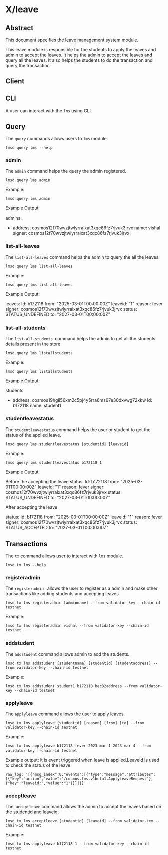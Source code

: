 #  X/leave

## Abstract

This document specifies the leave management system module.

This leave module is responsible for the students to apply the leaves and admin to accept the leaves.
It helps the admin to accept the leaves and query all the leaves.
It also helps the students to do the transaction and query the transaction


## Client

## CLI

A user can interact with the `lms` using CLI.

## Query
The `query` commands allows users to  `lms` module.
```
lmsd query lms --help
```

### admin

The `admin` command helps the query the admin registered.

```
lmsd query lms admin 
```
Example:

```
lmsd query lms admin 
```

Example Output:

admins:
- address: cosmos12f70wvzjtwlyrralxat3xqc86fz7rjvuk3jrvx
  name: vishal
  signer: cosmos12f70wvzjtwlyrralxat3xqc86fz7rjvuk3jrvx



### list-all-leaves

The `list-all-leaves` command helps the admin to query the all the leaves.


```
lmsd query lms list-all-leaves
```

Example:
```
lmsd query lms list-all-leaves

```
Example Output:

leaves:
    Id: b172118
  from: "2025-03-01T00:00:00Z"
  leaveid: "1"
  reason: fever
  signer: cosmos12f70wvzjtwlyrralxat3xqc86fz7rjvuk3jrvx
  status: STATUS_UNDEFINED
  to: "2027-03-01T00:00:00Z"



### list-all-students 

The `list-all-students `command helps the admin to get all the students details present in the store.

```
lmsd query lms listallstudents
```

Example:
```
lmsd query lms listallstudents

```
Example Output:

students:
- address: cosmos19hgll56xm2c5pj4y5rra6ms67e30dxvwg72xkw
  id: b172118
  name: student1




### studentleavestatus 

The `studentleavestatus` command helps the user or student to get the status of the applied leave.

```
lmsd query lms studentleavestatus [studentid] [leaveid]
```

Example:
```
lmsd query lms studentleavestatus b172118 1

```
Example Output:

Before the accepting the leave
status:
  Id: b172118
  from: "2025-03-01T00:00:00Z"
  leaveid: "1"
  reason: fever
  signer: cosmos12f70wvzjtwlyrralxat3xqc86fz7rjvuk3jrvx
  status: STATUS_UNDEFINED
  to: "2027-03-01T00:00:00Z"

After accepting the leave


status:
  Id: b172118
  from: "2025-03-01T00:00:00Z"
  leaveid: "1"
  reason: fever
  signer: cosmos12f70wvzjtwlyrralxat3xqc86fz7rjvuk3jrvx
  status: STATUS_ACCEPTED
  to: "2027-03-01T00:00:00Z"




## Transactions 

The `tx` command allows user to interact with `lms` module.
```
lmsd tx lms --help

```
 ### registeradmin
 
 The `registeradmin ` allows the user to register as a admin and make other transactions like adding students and accepting leaves.
 
 
 
```
lmsd tx lms registeradmin [adminname] --from validator-key --chain-id testnet
```

Example:
```
lmsd tx lms registeradmin vishal --from validator-key --chain-id testnet 

```




### addstudent 
The `addstudent` command allows admin to add the students.

```
lmsd tx lms addstudent [studentname] [studentid] [studentaddress] --from validator-key --chain-id testnet
```


Example:
```
lmsd tx lms addstudent student1 b172118 bec32address --from validator-key --chain-id testnet 

```



### applyleave

The `applyleave` command allows the user to apply leaves.

```
lmsd tx lms applyleave [studentid] [reason] [from] [to] --from validator-key --chain-id testnet
```


Example:
```
lmsd tx lms applyleave b172118 fever 2023-mar-1 2023-mar-4 --from validator-key --chain-id testnet

```
Example output:
 it is event triggered when leave is applied.Leaveid is used to check the status of the leave.

```
raw_log: '[{"msg_index":0,"events":[{"type":"message","attributes":[{"key":"action","value":"/cosmos.lms.v1beta1.ApplyLeaveRequest"},{"key":"leaveid:","value":"1"}]}]}]'
```





### acceptleave

The` acceptleave` command allows the admin to accept the leaves based on the studentid and leaveid.

```
lmsd tx lms acceptleave [studentid] [leaveid] --from validator-key --chain-id testnet
```


Example:
```
lmsd tx lms applyleave b172118 1 --from validator-key --chain-id testnet

```

